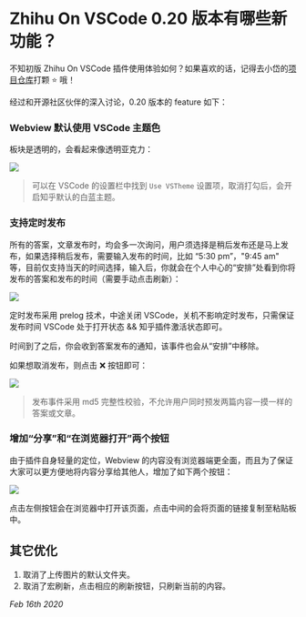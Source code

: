# Zhihu On VSCode 0.20 版本有哪些新功能？

不知初版 Zhihu On VSCode 插件使用体验如何？如果喜欢的话，记得去小岱的[项目仓库](https://github.com/niudai/Zhihu-VSCode)打颗 ⭐ 哦！

经过和开源社区伙伴的深入讨论，0.20 版本的 feature 如下：

### Webview 默认使用 VSCode 主题色

板块是透明的，会看起来像透明亚克力：

![](../release_notes/images/2020-02-16-11-11-22.png)

>可以在 VSCode 的设置栏中找到 `Use VSTheme` 设置项，取消打勾后，会开启知乎默认的白蓝主题。

### 支持定时发布

所有的答案，文章发布时，均会多一次询问，用户须选择是稍后发布还是马上发布，如果选择稍后发布，需要输入发布的时间，比如 “5:30 pm”，"9:45 am" 等，目前仅支持当天的时间选择，输入后，你就会在个人中心的“安排”处看到你将发布的答案和发布的时间（需要手动点击刷新）：

![](../release_notes/images/2020-02-16-11-20-14.png)

定时发布采用 prelog 技术，中途关闭 VSCode，关机不影响定时发布，只需保证发布时间 VSCode 处于打开状态 && 知乎插件激活状态即可。

时间到了之后，你会收到答案发布的通知，该事件也会从“安排”中移除。

如果想取消发布，则点击 ❌ 按钮即可：

![](../release_notes/images/2020-02-16-15-56-31.png)

>发布事件采用 md5 完整性校验，不允许用户同时预发两篇内容一摸一样的答案或文章。

### 增加“分享”和“在浏览器打开”两个按钮

由于插件自身轻量的定位，Webview 的内容没有浏览器端更全面，而且为了保证大家可以更方便地将内容分享给其他人，增加了如下两个按钮：

![](../release_notes/images/2020-02-16-15-29-09.png)

点击左侧按钮会在浏览器中打开该页面，点击中间的会将页面的链接复制至粘贴板中。

## 其它优化

1. 取消了上传图片的默认文件夹。
2. 取消了宏刷新，点击相应的刷新按钮，只刷新当前的内容。




*Feb 16th 2020*


